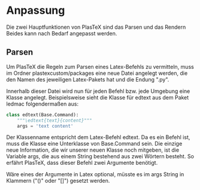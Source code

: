 # Anpassung

Die zwei Hauptfunktionen von PlasTeX sind das Parsen und das Rendern
Beides kann nach Bedarf angepasst werden.

## Parsen

Um PlasTeX die Regeln zum Parsen eines Latex-Befehls zu vermitteln, muss im Ordner 
plastexcustom/packages eine neue Datei angelegt werden, die den Namen des jeweiligen Latex-Pakets
hat und die Endung ".py".

Innerhalb dieser Datei wird nun für jeden Befehl bzw. jede Umgebung eine Klasse angelegt.
Beispielsweise sieht die Klasse für edtext aus dem Paket ledmac folgendermaßen aus:

```python
class edtext(Base.Command):
    """\edtext{text}{content}"""
    args = 'text content'
```

Der Klassenname entspricht dem Latex-Befehl edtext. Da es ein Befehl ist, muss die Klasse eine
Unterklasse von Base.Command sein.
Die einzige neue Information, die wir unserer neuen Klasse noch mitgeben, ist die Variable args,
die aus einem String bestehend aus zwei Wörtern besteht.
So erfährt PlasTeX, dass dieser Befehl zwei Argumente benötigt.

Wäre eines der Argumente in Latex optional, müsste es im args String in Klammern ("()" oder "[]")
gesetzt werden.

